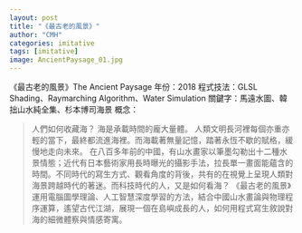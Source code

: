 ```yaml
---
layout: post
title: "《最古老的風景》"
author: "CMH"
categories: imitative
tags: [imitative]
image: AncientPaysage_01.jpg
---
```


《最古老的風景》The Ancient Paysage 
年份：2018
程式技法：GLSL Shading、Raymarching Algorithm、Water Simulation
關鍵字：馬遠水圖、韓拙山水純全集、杉本博司海景
概念：
> 人們如何收藏海？
> 海是承載時間的龐大量體。
> 人類文明長河裡每個亦重亦輕的當下，最終都流進海裡。而海載著無量記憶，踏著永恆不歇的賦格，緩慢地走向未來。
> 在八百多年前的中國，有山水畫家以筆墨勾勒出十二種水景情態；近代有日本藝術家用長時曝光的攝影手法，拉長單一畫面能蘊含的時間。不同時代的寫生方式、觀看角度的背後，共有的在視覺上呈現人類對海景跨越時代的著迷。而科技時代的人，又是如何看海？
> 《最古老的風景》運用電腦圖學理論、人工智慧深度學習的方法，結合中國山水畫論與物理程序運算，遙望古代江湖，展現一個在島嶼成長的人，如何用程式寫生敘說對海的細微體察與情感寄寓。
